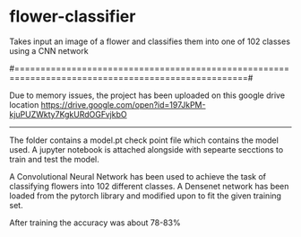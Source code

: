 # flower-classifier
Takes input an image of a flower and classifies them into one of 102 classes using a CNN network

#===================================================================================================#

Due to memory issues, the project has been uploaded on this google drive location
https://drive.google.com/open?id=197JkPM-kjuPUZWkty7KgkURdOGFvjkbO

-----------------------------------------------------------------------------------------------------
The folder contains a model.pt check point file which contains the model used.
A jupyter notebook is attached alongside with sepearte secctions to train and test the model.

A Convolutional Neural Network has been used to achieve the task of classifying flowers into 102 different classes. A Densenet network has been loaded from the pytorch library and modified upon to fit the given training set.

After training the accuracy was about 78-83%

